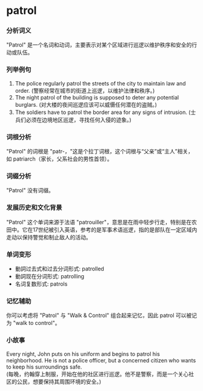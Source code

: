 # patrol

### 分析词义

  

"Patrol" 是一个名词和动词，主要表示对某个区域进行巡逻以维护秩序和安全的行动或队伍。

  

### 列举例句

  

1.  The police regularly patrol the streets of the city to maintain law and order. (警察经常在城市的街道上巡逻，以维护法律和秩序。)
2.  The night patrol of the building is supposed to deter any potential burglars. (对大楼的夜间巡逻应该可以威慑任何潜在的盗贼。)
3.  The soldiers have to patrol the border area for any signs of intrusion. (士兵们必须在边境地区巡逻，寻找任何入侵的迹象。)

  

### 词根分析

  

"Patrol" 的词根是 "patr-，"这是个拉丁词根，这个词根与“父亲”或“主人”相关，如 patriarch（家长，父系社会的男性首领）。

  

### 词缀分析

  

"Patrol" 没有词缀。

  

### 发展历史和文化背景

  

"Patrol" 这个单词来源于法语 "patrouiller"，意思是在雨中轻步行走，特别是在农田中。它在17世纪被引入英语，参考的是军事术语巡逻，指的是部队在一定区域内走动以保持警觉和制止敌人的活动。

  

### 单词变形

  

*   動詞过去式和过去分词形式: patrolled
*   動詞现在分词形式: patrolling
*   名词复数形式: patrols

  

### 记忆辅助

  

你可以考虑将 "Patrol" 与 "Walk & Control" 组合起来记忆，因此 patrol 可以被记为 "walk to control"。

  

### 小故事

  

Every night, John puts on his uniform and begins to patrol his neighborhood. He is not a police officer, but a concerned citizen who wants to keep his surroundings safe.  
(每晚，约翰穿上制服，开始在他的社区进行巡逻。他不是警察，而是一个关心社区的公民，想要保持其周围环境的安全。)
